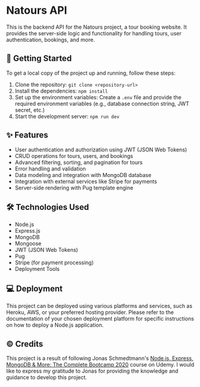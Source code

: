 # Natours API

This is the backend API for the Natours project, a tour booking website. It provides the server-side logic and functionality for handling tours, user authentication, bookings, and more.

## 🚀 Getting Started

To get a local copy of the project up and running, follow these steps:

1. Clone the repository: `git clone <repository-url>`
2. Install the dependencies: `npm install`
3. Set up the environment variables: Create a `.env` file and provide the required environment variables (e.g., database connection string, JWT secret, etc.)
4. Start the development server: `npm run dev`

## ✨ Features

- User authentication and authorization using JWT (JSON Web Tokens)
- CRUD operations for tours, users, and bookings
- Advanced filtering, sorting, and pagination for tours
- Error handling and validation
- Data modeling and integration with MongoDB database
- Integration with external services like Stripe for payments
- Server-side rendering with Pug template engine

## 🛠️ Technologies Used

- Node.js
- Express.js
- MongoDB
- Mongoose
- JWT (JSON Web Tokens)
- Pug
- Stripe (for payment processing)
- Deployment Tools
  

## 💻 Deployment

This project can be deployed using various platforms and services, such as Heroku, AWS, or your preferred hosting provider. Please refer to the documentation of your chosen deployment platform for specific instructions on how to deploy a Node.js application.

## © Credits

This project is a result of following Jonas Schmedtmann's [Node.js, Express, MongoDB & More: The Complete Bootcamp 2020](https://www.udemy.com/course/nodejs-express-mongodb-bootcamp/) course on Udemy. I would like to express my gratitude to Jonas for providing the knowledge and guidance to develop this project.
